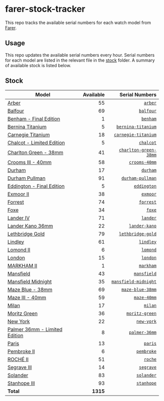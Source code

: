 # farer-stock-tracker

This repo tracks the available serial numbers for each watch model from [Farer](https://farer.com).

## Usage

This repo updates the available serial numbers every hour. Serial numbers for each model are listed in the relevant file in the [stock](./stock) folder. A summary of available stock is listed below.

## Stock

| Model | Available | Serial Numbers |
| ----- | --------: | -------------: |
| [Arber](https://usd.farer.com/products/arber) | 55 | [`arber`](./stock/arber) |
| [Balfour](https://usd.farer.com/products/balfour) | 69 | [`balfour`](./stock/balfour) |
| [Benham - Final Edition](https://usd.farer.com/products/benham) | 1 | [`benham`](./stock/benham) |
| [Bernina Titanium](https://usd.farer.com/products/bernina-titanium) | 5 | [`bernina-titanium`](./stock/bernina-titanium) |
| [Carnegie Titanium](https://usd.farer.com/products/carnegie-titanium) | 18 | [`carnegie-titanium`](./stock/carnegie-titanium) |
| [Chalcot - Limited Edition](https://usd.farer.com/products/chalcot) | 5 | [`chalcot`](./stock/chalcot) |
| [Charlton Green - 38mm](https://usd.farer.com/products/charlton-green-38mm) | 41 | [`charlton-green-38mm`](./stock/charlton-green-38mm) |
| [Crooms III - 40mm](https://usd.farer.com/products/crooms-40mm) | 58 | [`crooms-40mm`](./stock/crooms-40mm) |
| [Durham](https://usd.farer.com/products/durham) | 17 | [`durham`](./stock/durham) |
| [Durham Pullman](https://usd.farer.com/products/durham-pullman) | 91 | [`durham-pullman`](./stock/durham-pullman) |
| [Eddington - Final Edition](https://usd.farer.com/products/eddington) | 5 | [`eddington`](./stock/eddington) |
| [Exmoor II](https://usd.farer.com/products/exmoor) | 38 | [`exmoor`](./stock/exmoor) |
| [Forrest](https://usd.farer.com/products/forrest) | 74 | [`forrest`](./stock/forrest) |
| [Foxe](https://usd.farer.com/products/foxe) | 34 | [`foxe`](./stock/foxe) |
| [Lander IV](https://usd.farer.com/products/lander) | 71 | [`lander`](./stock/lander) |
| [Lander Kano 36mm](https://usd.farer.com/products/lander-kano) | 22 | [`lander-kano`](./stock/lander-kano) |
| [Lethbridge Gold](https://usd.farer.com/products/lethbridge-gold) | 79 | [`lethbridge-gold`](./stock/lethbridge-gold) |
| [Lindley](https://usd.farer.com/products/lindley) | 61 | [`lindley`](./stock/lindley) |
| [Lomond II](https://usd.farer.com/products/lomond) | 6 | [`lomond`](./stock/lomond) |
| [London](https://usd.farer.com/products/london) | 15 | [`london`](./stock/london) |
| [MARKHAM II](https://usd.farer.com/products/markham) | 1 | [`markham`](./stock/markham) |
| [Mansfield](https://usd.farer.com/products/mansfield) | 43 | [`mansfield`](./stock/mansfield) |
| [Mansfield Midnight](https://usd.farer.com/products/mansfield-midnight) | 35 | [`mansfield-midnight`](./stock/mansfield-midnight) |
| [Maze Blue - 38mm](https://usd.farer.com/products/maze-blue-38mm) | 69 | [`maze-blue-38mm`](./stock/maze-blue-38mm) |
| [Maze III - 40mm](https://usd.farer.com/products/maze-40mm) | 59 | [`maze-40mm`](./stock/maze-40mm) |
| [Milan](https://usd.farer.com/products/milan) | 17 | [`milan`](./stock/milan) |
| [Moritz Green](https://usd.farer.com/products/moritz-green) | 36 | [`moritz-green`](./stock/moritz-green) |
| [New York](https://usd.farer.com/products/new-york) | 22 | [`new-york`](./stock/new-york) |
| [Palmer 36mm - Limited Edition](https://usd.farer.com/products/palmer-36mm) | 8 | [`palmer-36mm`](./stock/palmer-36mm) |
| [Paris](https://usd.farer.com/products/paris) | 13 | [`paris`](./stock/paris) |
| [Pembroke II](https://usd.farer.com/products/pembroke) | 6 | [`pembroke`](./stock/pembroke) |
| [ROCHÉ II](https://usd.farer.com/products/roche) | 51 | [`roche`](./stock/roche) |
| [Segrave III](https://usd.farer.com/products/segrave) | 14 | [`segrave`](./stock/segrave) |
| [Solander](https://usd.farer.com/products/solander) | 83 | [`solander`](./stock/solander) |
| [Stanhope III](https://usd.farer.com/products/stanhope) | 93 | [`stanhope`](./stock/stanhope) |
| **Total** | **1315** | |
